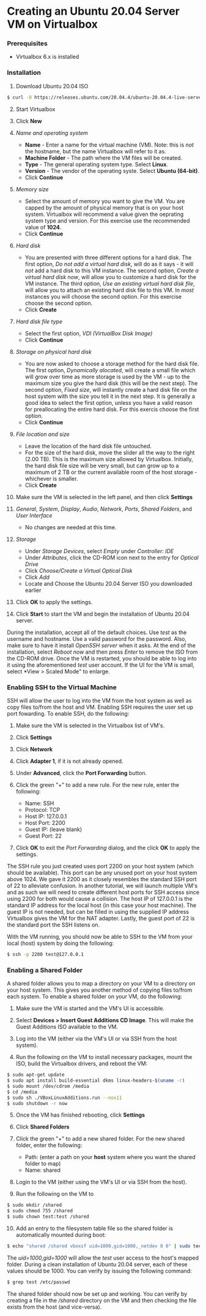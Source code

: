 # Creating an Ubuntu 20.04 Server VM on Virtualbox

### Prerequisites

* Virtualbox 6.x is installed

### Installation

1. Download Ubuntu 20.04 ISO
```bash
$ curl -O https://releases.ubuntu.com/20.04.4/ubuntu-20.04.4-live-server-amd64.iso
```

2. Start Virtualbox

3. Click **New**

4. *Name and operating system*
   * **Name** - Enter a name for the virtual machine (VM).  Note: this is *not* the hostname, but the name Virtualbox will refer to it as.
   * **Machine Folder** - The path where the VM files will be created.
   * **Type** - The general operating system type.  Select **Linux**.
   * **Version** - The vendor of the operating syste.  Select **Ubuntu (64-bit)**.
   * Click **Continue**

5. *Memory size*
   * Select the amount of memory you want to give the VM.  You are capped by the amount of physical memory that is on your host system.  Virtualbox will recommend a value given the oeprating system type and version.  For this exercise use the recommended value of **1024**.
   * Click **Continue**

6. *Hard disk*
   * You are presented with three different options for a hard disk.  The first option, *Do not add a virtual hard disk*, will do as it says - it will *not* add a hard disk to this VM instance.  The second option, *Create a virtual hard disk now*, will allow you to customize a hard disk for the VM instance.  The third option, *Use an existing virtual hard disk file*, will allow you to attach an existing hard disk file to this VM.  In *most* instances you will choose the second option.  For this exercise choose the second option.
   * Click **Create**

7. *Hard disk file type*
   * Select the first option, *VDI (VirtualBox Disk Image)*
   * Click **Continue**

8. *Storage on physical hard disk*
   * You are now asked to choose a storage method for the hard disk file.  The first option, *Dynamically alocated*, will create a small file which will grow over time as more storage is used by the VM - up to the maximum size you give the hard disk (this will be the next step).  The second option, *Fixed size*, will instantly create a hard disk file on the host system with the size you tell it in the next step.  It is generally a good idea to select the first option, unless you have a valid reason for preallocating the entire hard disk.  For this exercis choose the first option.
   * Click **Continue**

9. *File location and size*
    * Leave the location of the hard disk file untouched.
    * For the size of the hard disk, move the slider all the way to the right (2.00 TB).  This is the maximum size allowed by Virtualbox.  Initially, the hard disk file size will be very small, but can grow up to a maximum of 2 TB or the current available room of the host storage - whichever is smaller.
    * Click **Create**

10. Make sure the VM is selected in the left panel, and then click **Settings**

11. *General*, *System*, *Display*, *Audio*, *Network*, *Ports*, *Shared Folders*, and *User Interface*
    * No changes are needed at this time.

12. *Storage*
    * Under *Storage Devices*, select *Empty* under *Controller: IDE*
    * Under *Attributes*, click the CD-ROM icon next to the entry for *Optical Drive*
    * Click *Choose/Create a Virtual Optical Disk*
    * Click *Add*
    * Locate and Choose the Ubuntu 20.04 Server ISO you downloaded earlier

13. Click **OK** to apply the settings.

14. Click **Start** to start the VM and begin the installation of Ubuntu 20.04 server.

During the installation, accept all of the default choices.  Use *test* as the username and hostname.  Use a valid password for the password.  Also, make sure to have it install *OpenSSH server* when it asks.  At the end of the installation, select *Reboot now* and then press *Enter* to remove the ISO from the CD-ROM drive.  Once the VM is restarted, you should be able to log into it using the aforementioned *test* user account.  If the UI for the VM is small, select *View > Scaled Mode" to enlarge.

### Enabling SSH to the Virtual Machine

SSH will allow the user to log into the VM from the host system as well as copy files to/from the host and VM.  Enabling SSH requires the user set up port fowarding.  To enable SSH, do the following:

1. Make sure the VM is selected in the Virtualbox list of VM's.

2. Click **Settings**

3. Click **Network**

4. Click **Adapter 1**, if it is not already opened.

5. Under **Advanced**, click the **Port Forwarding** button.

6. Click the green "+" to add a new rule.  For the new rule, enter the following:
   * Name: SSH
   * Protocol: TCP
   * Host IP: 127.0.0.1
   * Host Port: 2200
   * Guest IP: (leave blank)
   * Guest Port: 22

7. Click **OK** to exit the *Port Forwarding* dialog, and the click **OK** to apply the settings.

The SSH rule you just created uses port 2200 on your host system (which should be available).  This port can be any unused port on your host system above 1024.  We gave it 2200 as it closely resembles the standard SSH port of 22 to alleviate confusion.  In another tutorial, we will launch multiple VM's and as such we will need to create different host ports for SSH access since using 2200 for both would cause a collision.  The host IP of 127.0.0.1 is the standard IP address for the local host (in this case your host machine).  The guest IP is not needed, but can be filled in using the supplied IP address Virtualbox gives the VM for the NAT adapter.  Lastly, the guest port of 22 is the standard port the SSH listens on.

With the VM running, you should now be able to SSH to the VM from your local (host) system by doing the following:
```bash
$ ssh -p 2200 test@127.0.0.1
```

### Enabling a Shared Folder

A shared folder allows you to map a directory on your VM to a directory on your host system.  This gives you another method of copying files to/from each system.  To enable a shared folder on your VM, do the following:

1. Make sure the VM is started and the VM's UI is accessible.

2. Select **Devices > Insert Guest Additions CD Image**.  This will make the Guest Additions ISO available to the VM.

3. Log into the VM (either via the VM's UI or via SSH from the host system).

4. Run the following on the VM to install necessary packages, mount the ISO, build the Virtualbox drivers, and reboot the VM:
```bash
$ sudo apt-get update
$ sudo apt install build-essential dkms linux-headers-$(uname -r)
$ sudo mount /dev/cdrom /media
$ cd /media
$ sudo sh ./VBoxLinuxAdditions.run --nox11
$ sudo shutdown -r now
```

5. Once the VM has finished rebooting, click **Settings**

6. Click **Shared Folders**

7. Click the green "+" to add a new shared folder.  For the new shared folder, enter the following:
   * Path: (enter a path on your **host** system where you want the shared folder to map)
   * Name: shared

8. Login to the VM (either using the VM's UI or via SSH from the host).

9. Run the following on the VM to
```bash
$ sudo mkdir /shared
$ sudo chmod 755 /shared
$ sudo chown test:test /shared
```

10. Add an entry to the filesystem table file so the shared folder is automatically mounted during boot:
```bash
$ echo "shared /shared vboxsf uid=1000,gid=1000,_netdev 0 0" | sudo tee -a /etc/fstab
```

The *uid=1000,gid=1000* will allow the *test* user access to the host's mapped folder.  During a clean installation of Ubuntu 20.04 server, each of these values should be 1000.  You can verify by issuing the following command:
```bash
$ grep test /etc/passwd
```

The shared folder should now be set up and working.  You can verify by creating a file in the */shared* directory on the VM and then checking the file exists from the host (and vice-versa).
